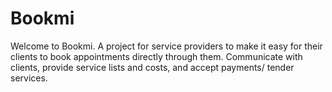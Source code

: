 # Bookmi
Welcome to Bookmi. A project for service providers to make it easy for their clients to book appointments directly through them. 
Communicate with clients, provide service lists and costs, and accept payments/ tender services.
